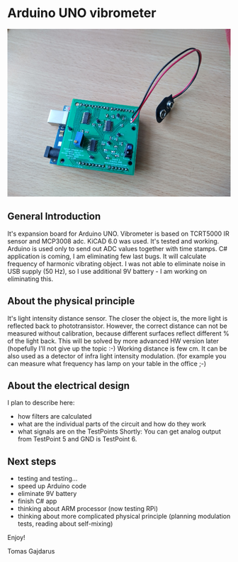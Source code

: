 # Arduino UNO vibrometer

![final_version_tested_working_small](photos/final_version_tested_working_small.png)

## General Introduction

It's expansion board for Arduino UNO.
Vibrometer is based on TCRT5000 IR sensor and MCP3008 adc.
KiCAD 6.0 was used.
It's tested and working.
Arduino is used only to send out ADC values together with time stamps.
C# application is coming, I am eliminating few last bugs. It will calculate frequency of harmonic vibrating object.
I was not able to eliminate noise in USB supply (50 Hz), so I use additional 9V battery - I am working on eliminating this.

## About the physical principle

It's light intensity distance sensor. The closer the object is, the more light is reflected back to phototransistor.
However, the correct distance can not be measured without calibration, because different surfaces
reflect different % of the light back. This will be solved by more advanced HW version later (hopefully I'll not give up the topic :-)
Working distance is few cm.
It can be also used as a detector of infra light intensity modulation.
(for example you can measure what frequency has lamp on your table in the office ;-)

## About the electrical design

I plan to describe here:
   - how filters are calculated
   - what are the individual parts of the circuit and how do they work
   - what signals are on the TestPoints
Shortly: You can get analog output from TestPoint 5 and GND is TestPoint 6.

## Next steps

  - testing and testing...
  - speed up Arduino code
  - eliminate 9V battery
  - finish C# app
  - thinking about ARM processor (now testing RPi)
  - thinking about more complicated physical principle (planning modulation tests, reading about self-mixing)
 

Enjoy!

Tomas Gajdarus
